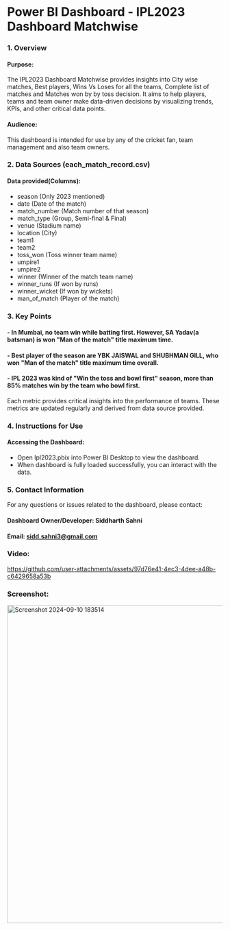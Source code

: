 # Power BI Dashboard - IPL2023 Dashboard Matchwise

### 1. Overview
#### Purpose:
The IPL2023 Dashboard Matchwise provides insights into City wise matches, Best players, Wins Vs Loses for all the teams, Complete list of matches and Matches won by by toss decision. It aims to help players, teams and team owner make data-driven decisions by visualizing trends, KPIs, and other critical data points.
#### Audience:
This dashboard is intended for use by any of the cricket fan, team management and also team owners.

### 2. Data Sources (each_match_record.csv)
#### Data provided(Columns):
- season (Only 2023 mentioned)
- date (Date of the match)
- match_number (Match number of that season)
- match_type (Group, Semi-final & Final)
- venue (Stadium name)
- location (City)
- team1 
- team2
- toss_won (Toss winner team name)
- umpire1
- umpire2
- winner (Winner of the match team name)
- winner_runs (If won by runs)
- winner_wicket (If won by wickets)
- man_of_match (Player of the match)

### 3. Key Points
#### - In Mumbai, no team win while batting first. However, SA Yadav(a batsman) is won "Man of the match" title maximum time.
#### - Best player of the season are YBK JAISWAL and SHUBHMAN GILL, who won "Man of the match" title maximum time overall.
#### - IPL 2023 was kind of "Win the toss and bowl first" season, more than 85% matches win by the team who bowl first.

Each metric provides critical insights into the performance of teams. These metrics are updated regularly and derived from data source provided.

### 4. Instructions for Use
#### Accessing the Dashboard:
- Open Ipl2023.pbix into Power BI Desktop to view the dashboard.
- When dashboard is fully loaded successfully, you can interact with the data.

### 5. Contact Information
For any questions or issues related to the dashboard, please contact:

#### Dashboard Owner/Developer: Siddharth Sahni
#### Email: sidd.sahni3@gmail.com

### Video:
https://github.com/user-attachments/assets/97d76e41-4ec3-4dee-a48b-c6429658a53b


### Screenshot:
<img width="742" alt="Screenshot 2024-09-10 183514" src="https://github.com/user-attachments/assets/61fd7dd0-a3df-4f7d-b74e-04b15008d622">

